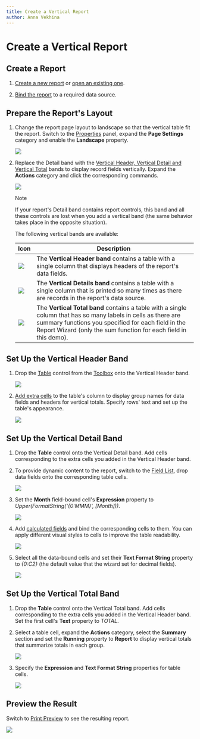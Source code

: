 ```yaml
---
title: Create a Vertical Report
author: Anna Vekhina
---
```

# Create a Vertical Report

## Create a Report

1. [Create a new report](../add-new-reports.md) or [open an existing one](../open-reports.md).

2. [Bind the report](../bind-to-data.md) to a required data source.

## Prepare the Report's Layout

1. Change the report page layout to landscape so that the vertical table fit the report. Switch to the [Properties](../../report-designer-tools/ui-panels/properties-panel.md) panel, expand the **Page Settings** category and enable the **Landscape** property.

    ![](../../../images/eurd-web-vertical-reports-enable-landscape.png)

2. Replace the Detail band with the  [Vertical Header, Vertical Detail and Vertical Total](../introduction-to-banded-reports.md#vertical-bands) bands to display record fields vertically. Expand the **Actions** category and click the corresponding commands.

    ![](../../../images/eurd-web-vertical-reports-insert-vertical-band.png)

    > [!NOTE]
    > If your report's Detail band contains report controls, this band and all these controls are lost when you add a vertical band (the same behavior takes place in the opposite situation).

    The following vertical bands are available:

    | Icon | Description |
    |---|---|
    | ![](../../../images/eurd-web-vertical-reports-add-vertical-header.png) | The **Vertical Header band** contains a table with a single column that displays headers of the report's data fields. |
    | ![](../../../images/eurd-web-vertical-reports-add-vertical-detail.png) | The **Vertical Details band** contains a table with a single column that is printed so many times as there are records in the report's data source. |
    | ![](../../../images/eurd-web-vertical-reports-add-vertical-total.png) | The **Vertical Total band** contains a table with a single column that has so many labels in cells as there are summary functions you specified for each field in the Report Wizard (only the sum function for each field in this demo). |

## Set Up the Vertical Header Band

1. Drop the [Table](../use-report-elements/use-tables.md) control from the [Toolbox](../../report-designer-tools/toolbox.md) onto the Vertical Header band.

    ![](../../../images/eurd-web-vertical-reports-add-table.png)

2. [Add extra cells](../use-report-elements/use-tables/manipulate-table-elements.md) to the table's column to display group names for data fields and headers for vertical totals. Specify rows' text and set up the table's appearance.

    ![](../../../images/eurd-web-vertical-reports-add-static-content.png)

## Set Up the Vertical Detail Band

1. Drop the **Table** control onto the Vertical Detail band. Add cells corresponding to the extra cells you added in the Vertical Header band.

2. To provide dynamic content to the report, switch to the [Field List](../report-designer-tools/ui-panels/field-list.md), drop data fields onto the corresponding table cells.

    ![](../../../images/eurd-web-vertical-reports-add-dynamic-content.png)

3. Set the **Month** field-bound cell's **Expression** property to _Upper(FormatString('{0:MMM}', [Month]))_.

    ![](../../../images/eurd-web-vertical-reports-format-month-cell.png)

4. Add [calculated fields](../shape-report-data/use-calculated-fields.md) and bind the corresponding cells to them. You can apply different visual styles to cells to improve the table readability.

    ![](../../../images/eurd-web-vertical-reports-calculated-fields.png)

5. Select all the data-bound cells and set their **Text Format String** property to _{0:C2}_ (the default value that the wizard set for decimal fields).

    ![](../../../images/eurd-web-vertical-reports-format-table-cells.png)

## Set Up the Vertical Total Band

1. Drop the **Table** control onto the Vertical Total band. Add cells corresponding to the extra cells you added in the Vertical Header band. Set the first cell's **Text** property to _TOTAL_.

2. Select a table cell, expand the **Actions** category, select the **Summary** section and set the **Running** property to **Report** to display vertical totals that summarize totals in each group.

    ![](../../../images/eurd-web-vertical-reports-set-summary-running.png)

3. Specify the **Expression** and **Text Format String** properties for table cells.   

    ![](../../../images/eurd-web-vertical-reports-summaries.png)

## Preview the Result

Switch to [Print Preview](../preview-print-and-export-reports.md) to see the resulting report.

![](../../../images/eurd-web-vertical-reports-result.png)
